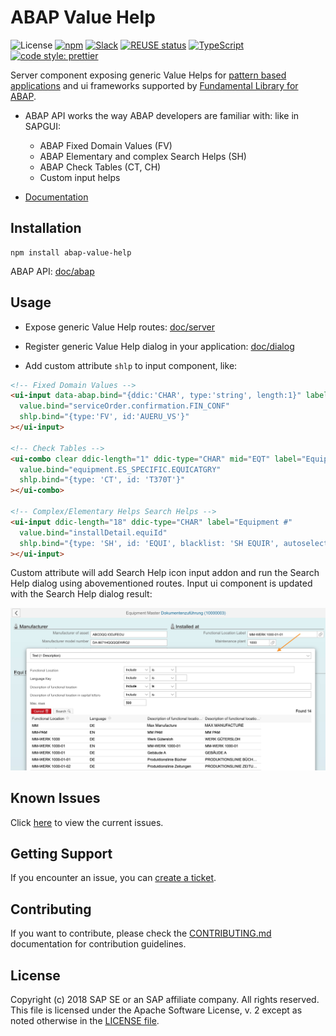 # ABAP Value Help <!-- omit in toc -->

![License](https://img.shields.io/npm/l/abap-value-help)
[![npm](https://img.shields.io/npm/v/abap-value-help)](https://www.npmjs.com/package/abap-value-help)
[![Slack](https://img.shields.io/badge/slack-ui--fundamentals-blue.svg?logo=slack)](https://join.slack.com/t/ui-fundamentals/shared_invite/enQtNTIzOTU0Mzc2NTc5LWQzZWI5MWFhYjE5OTc4YzliN2JhOTc1ZjQxZTg1YjZiMWZiYzRkNjMwYzgyMmFkYmNhZDVjMWE5MDIzOWEzMmM)
[![REUSE status](https://api.reuse.software/badge/github.com/SAP/fundamental-tools)](https://api.reuse.software/info/github.com/SAP/fundamental-tools)
[![TypeScript](https://img.shields.io/badge/%3C%2F%3E-TypeScript-%230074c1.svg)](https://www.typescriptlang.org/)
[![code style: prettier](https://img.shields.io/badge/code_style-prettier-f8bc45.svg)](https://github.com/prettier/prettier)

Server component exposing generic Value Helps for [pattern based applications](https://github.com/SAP/fundamental-tools/blob/main/doc/app.md) and ui frameworks supported by [Fundamental Library for ABAP](https://github.com/SAP/fundamental-tools).

- ABAP API works the way ABAP developers are familiar with: like in SAPGUI:

  - ABAP Fixed Domain Values (FV)
  - ABAP Elementary and complex Search Helps (SH)
  - ABAP Check Tables (CT, CH)
  - Custom input helps

- [Documentation](https://github.com/SAP/fundamental-tools/blob/main/abap-value-help/doc/README.md)

## Installation

```shell
npm install abap-value-help
```

ABAP API: [doc/abap](https://github.com/SAP/fundamental-tools/blob/main/abap-value-help/doc/abap/README.md)

## Usage

- Expose generic Value Help routes: [doc/server](https://github.com/SAP/fundamental-tools/blob/main/abap-value-help/doc/README.md#server)

- Register generic Value Help dialog in your application: [doc/dialog](https://github.com/SAP/fundamental-tools/blob/main/abap-value-help/doc/abap/README.md#view-model-and-view)

- Add custom attribute `shlp` to input component, like:

```html
<!-- Fixed Domain Values -->
<ui-input data-abap.bind="{ddic:'CHAR', type:'string', length:1}" label="Partial/Final Confirmation"
  value.bind="serviceOrder.confirmation.FIN_CONF"
  shlp.bind="{type:'FV', id:'AUERU_VS'}"
></ui-input>

<!-- Check Tables -->
<ui-combo clear ddic-length="1" ddic-type="CHAR" mid="EQT" label="Equipment category"
  value.bind="equipment.ES_SPECIFIC.EQUICATGRY"
  shlp.bind="{type: 'CT', id: 'T370T'}"
></ui-combo>

<!-- Complex/Elementary Helps Search Helps -->
<ui-input ddic-length="18" ddic-type="CHAR" label="Equipment #"
  value.bind="installDetail.equiId"
  shlp.bind="{type: 'SH', id: 'EQUI', blacklist: 'SH EQUIR', autoselect: 'SH EQUIT'}"
></ui-input>
```

Custom attribute will add Search Help icon input addon and run the Search Help dialog using abovementioned routes. Input ui component is updated with the Search Help dialog result:

![](https://raw.githubusercontent.com/SAP/fundamental-tools/main/abap-value-help/doc/assets/ValueInputHelpsDialog.jpg)

## Known Issues

Click [here](https://github.com/SAP/fundamental-tools/issues) to view the current issues.

## Getting Support

If you encounter an issue, you can [create a ticket](https://github.com/SAP/fundamental-tools/issues/new).

## Contributing

If you want to contribute, please check the [CONTRIBUTING.md](https://github.com/SAP/fundamental-tools#contributing) documentation for contribution guidelines.

## License

Copyright (c) 2018 SAP SE or an SAP affiliate company. All rights reserved. This file is licensed under the Apache Software License, v. 2 except as noted otherwise in the [LICENSE file](https://github.com/SAP/fundamental-tools#license).
